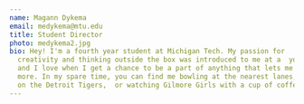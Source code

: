 ```yaml
---
name: Magann Dykema
email: medykema@mtu.edu
title: Student Director
photo: medykema2.jpg
bio: Hey! I'm a fourth year student at Michigan Tech. My passion for
  creativity and thinking outside the box was introduced to me at a  young age,
  and I love when I get a chance to be a part of anything that lets me explore it
  more. In my spare time, you can find me bowling at the nearest lanes, cheering
  on the Detroit Tigers,  or watching Gilmore Girls with a cup of coffee.
---
```


